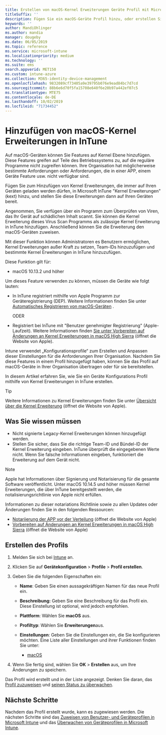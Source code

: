 ```yaml
---
title: Erstellen von macOS-Kernel Erweiterungen Geräte Profil mit Microsoft InTune-Azure | Microsoft-Dokumentation
titleSuffix: ''
description: Fügen Sie ein macOS-Geräte Profil hinzu, oder erstellen Sie es, und konfigurieren Sie dann die Kernel Erweiterungen, um die außer Kraft Setzung von Benutzern, das Hinzufügen von Team Bezeichnern und ein Bündel Microsoft InTune und
keywords: ''
author: MandiOhlinger
ms.author: mandia
manager: dougeby
ms.date: 06/05/2019
ms.topic: reference
ms.service: microsoft-intune
ms.localizationpriority: medium
ms.technology: ''
ms.suite: ems
search.appverid: MET150
ms.custom: intune-azure
ms.collection: M365-identity-device-management
ms.openlocfilehash: 9832089cf73405a9e39795b076e9ead84bc7d7cd
ms.sourcegitcommit: 88b6e6d70f5fa15708e640f6e20b97a442ef07c5
ms.translationtype: MTE75
ms.contentlocale: de-DE
ms.lasthandoff: 10/02/2019
ms.locfileid: "71734452"
---
```

# <a name="add-macos-kernel-extensions-in-intune"></a>Hinzufügen von macOS-Kernel Erweiterungen in InTune

Auf macOS-Geräten können Sie Features auf Kernel Ebene hinzufügen. Diese Features greifen auf Teile des Betriebssystems zu, auf die reguläre Programme nicht zugreifen können. Ihre Organisation hat möglicherweise bestimmte Anforderungen oder Anforderungen, die in einer APP, einem Geräte Feature usw. nicht verfügbar sind. 

Fügen Sie zum Hinzufügen von Kernel Erweiterungen, die immer auf Ihren Geräten geladen werden dürfen, in Microsoft InTune "Kernel Erweiterungen" (kext) hinzu, und stellen Sie diese Erweiterungen dann auf Ihren Geräten bereit.

Angenommen, Sie verfügen über ein Programm zum Überprüfen von Viren, das Ihr Gerät auf schädlichen Inhalt scannt. Sie können die Kernel Erweiterung dieses Virus Scan Programms als zulässige Kernel Erweiterung in InTune hinzufügen. Anschließend können Sie die Erweiterung den macOS-Geräten zuweisen.

Mit dieser Funktion können Administratoren es Benutzern ermöglichen, Kernel Erweiterungen außer Kraft zu setzen, Team-IDs hinzuzufügen und bestimmte Kernel Erweiterungen in InTune hinzuzufügen.

Diese Funktion gilt für:

- macOS 10.13.2 und höher

Um dieses Feature verwenden zu können, müssen die Geräte wie folgt lauten:

- In InTune registriert mithilfe von Apple Programm zur Geräteregistrierung (DEP). Weitere Informationen finden Sie unter [Automatisches Registrieren von macOS-Geräten](../enrollment/device-enrollment-program-enroll-macos.md) .

  ODER

- Registriert bei InTune mit "Benutzer genehmigter Registrierung" (Apple-Laufzeit). Weitere Informationen finden [Sie unter Vorbereiten auf Änderungen an Kernel Erweiterungen in macOS High Sierra](https://support.apple.com/en-us/HT208019) (öffnet die Website von Apple).

Intune verwendet „Konfigurationsprofile“ zum Erstellen und Anpassen dieser Einstellungen für die Anforderungen Ihrer Organisation. Nachdem Sie diese Features in einem Profil hinzugefügt haben, können Sie das Profil auf macOS-Geräte in Ihrer Organisation übertragen oder für sie bereitstellen.

In diesem Artikel erfahren Sie, wie Sie ein Geräte Konfigurations Profil mithilfe von Kernel Erweiterungen in InTune erstellen.

> [!TIP]
> Weitere Informationen zu Kernel Erweiterungen finden Sie unter [Übersicht über die Kernel Erweiterung](https://developer.apple.com/library/archive/documentation/Darwin/Conceptual/KernelProgramming/Extend/Extend.html) (öffnet die Website von Apple).

## <a name="what-you-need-to-know"></a>Was Sie wissen müssen

- Nicht signierte Legacy-Kernel Erweiterungen können hinzugefügt werden.
- Stellen Sie sicher, dass Sie die richtige Team-ID und Bündel-ID der Kernel Erweiterung eingeben. InTune überprüft die eingegebenen Werte nicht. Wenn Sie falsche Informationen eingeben, funktioniert die Erweiterung auf dem Gerät nicht.

> [!NOTE]
> Apple hat Informationen über Signierung und Notarisierung für die gesamte Software veröffentlicht. Unter macOS 10.14.5 und höher müssen Kernel Erweiterungen, die über InTune bereitgestellt werden, die notalisierungsrichtlinie von Apple nicht erfüllen.
>
> Informationen zu dieser notariations Richtlinie sowie zu allen Updates oder Änderungen finden Sie in den folgenden Ressourcen:
>
> - [Notariierung der APP vor der Verteilung](https://developer.apple.com/documentation/security/notarizing_your_app_before_distribution) (öffnet die Website von Apple) 
> - [Vorbereiten auf Änderungen an Kernel Erweiterungen in macOS High Sierra](https://support.apple.com/en-us/HT208019) (öffnet die Website von Apple)

## <a name="create-the-profile"></a>Erstellen des Profils

1. Melden Sie sich bei [Intune](https://go.microsoft.com/fwlink/?linkid=2090973) an.
2. Klicken Sie auf **Gerätekonfiguration** > **Profile** > **Profil erstellen**.
3. Geben Sie die folgenden Eigenschaften ein:

    - **Name**: Geben Sie einen aussagekräftigen Namen für das neue Profil ein.
    - **Beschreibung:** Geben Sie eine Beschreibung für das Profil ein. Diese Einstellung ist optional, wird jedoch empfohlen.
    - **Plattform**: Wählen Sie **macOS** aus.
    - **Profiltyp**: Wählen Sie **Erweiterungen**aus.
    - **Einstellungen**: Geben Sie die Einstellungen ein, die Sie konfigurieren möchten. Eine Liste aller Einstellungen und ihrer Funktionen finden Sie unter:

        - [macOS](kernel-extensions-settings-macos.md)

4. Wenn Sie fertig sind, wählen Sie **OK** > **Erstellen** aus, um Ihre Änderungen zu speichern.

Das Profil wird erstellt und in der Liste angezeigt. Denken Sie daran, das [Profil zuzuweisen](../device-profile-assign.md) und [seinen Status zu überwachen](../device-profile-monitor.md).

## <a name="next-steps"></a>Nächste Schritte

Nachdem das Profil erstellt wurde, kann es zugewiesen werden. Die nächsten Schritte sind das [Zuweisen von Benutzer- und Geräteprofilen in Microsoft Intune](../device-profile-assign.md) und das [Überwachen von Geräteprofilen in Microsoft Intune](../device-profile-monitor.md).
